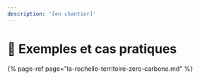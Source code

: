 ```yaml
---
description: '[en chantier]'
---
```


# 🔎 Exemples et cas pratiques

{% page-ref page="la-rochelle-territoire-zero-carbone.md" %}



